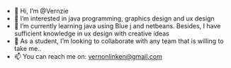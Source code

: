 - 👋 Hi, I’m @Vernzie
- 👀 I’m interested in java programming, graphics design and ux design 
- 🌱 I’m currently learning java using Blue j and netbeans. Besides, I have sufficient knowledge in ux design with creative ideas
- 💞️ As a student, I’m looking to collaborate with any team that is willing to take me..
- 📫 You can reach me on: vernonlinken@gmail.com

<!---
Vernzie/Vernzie is a ✨ special ✨ repository because its `README.md` (this file) appears on your GitHub profile.
You can click the Preview link to take a look at your changes.
--->
